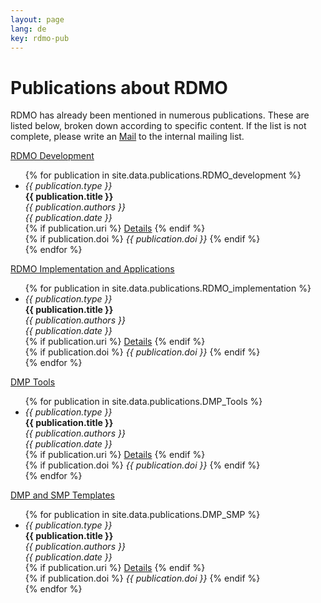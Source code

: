 ```yaml
---
layout: page
lang: de
key: rdmo-pub
---
```


# Publications about RDMO

RDMO has already been mentioned in numerous publications. These are listed below, broken down according to specific content.
If the list is not complete, please write an <a href="mailto:rdmo-contact@listserv.dfn.de">Mail</a> to the internal mailing list.<br/>


<u>RDMO Development</u>
  <ul class="publication">
{% for publication in site.data.publications.RDMO_development %}
    <li>
        <i>{{ publication.type }}</i>
        <br />
        <strong>{{ publication.title }}</strong>
        <br />
        <i>{{ publication.authors }}</i>
        <br />
        <i>{{ publication.date }}</i>
        <br />
        {% if publication.uri %}
            <a href="{{ publication.uri }}">Details</a>
        {% endif %}
        <br />
        {% if publication.doi %}
            <i>{{ publication.doi }}</i>
        {% endif %}
    </li>
{% endfor %}
  </ul>

<u>RDMO Implementation and Applications</u>
  <ul class="publication">
{% for publication in site.data.publications.RDMO_implementation %}
    <li>
        <i>{{ publication.type }}</i>
        <br />
        <strong>{{ publication.title }}</strong>
        <br />
        <i>{{ publication.authors }}</i>
        <br />
        <i>{{ publication.date }}</i>
        <br />
        {% if publication.uri %}
            <a href="{{ publication.uri }}">Details</a>
        {% endif %}
        <br />
        {% if publication.doi %}
            <i>{{ publication.doi }}</i>
        {% endif %}
    </li>
{% endfor %}
  </ul>
  
<u>DMP Tools</u>
  <ul class="publication">
{% for publication in site.data.publications.DMP_Tools %}
    <li>
        <i>{{ publication.type }}</i>
        <br />
        <strong>{{ publication.title }}</strong>
        <br />
        <i>{{ publication.authors }}</i>
        <br />
        <i>{{ publication.date }}</i>
        <br />
        {% if publication.uri %}
            <a href="{{ publication.uri }}">Details</a>
        {% endif %}
        <br />
        {% if publication.doi %}
            <i>{{ publication.doi }}</i>
        {% endif %}
    </li>
{% endfor %}
  </ul>

<u>DMP and SMP Templates</u>
  <ul class="publication">
{% for publication in site.data.publications.DMP_SMP %}
   <li>
        <i>{{ publication.type }}</i>
        <br />
        <strong>{{ publication.title }}</strong>
        <br />
        <i>{{ publication.authors }}</i>
        <br />
        <i>{{ publication.date }}</i>
        <br />
        {% if publication.uri %}
            <a href="{{ publication.uri }}">Details</a>
        {% endif %}
        <br />
        {% if publication.doi %}
            <i>{{ publication.doi }}</i>
        {% endif %}
    </li>
{% endfor %}
  </ul>
  